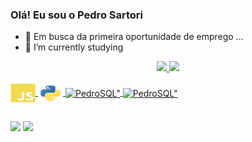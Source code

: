 ### Olá! Eu sou o Pedro Sartori

- 🔭 Em busca da primeira oportunidade de emprego ...
- 🌱 I’m currently studying

<div align="center">
  <a href="https://github.com/Sartori11">
  <img height="180em" src="https://github-readme-stats.vercel.app/api?username=Sartori11&show_icons=true&theme=dark&include_all_commits=true&count_private=true"/>
  <img height="180em" src="https://github-readme-stats.vercel.app/api/top-langs/?username=Sartori11&layout=compact&langs_count=7&theme=dark"/>
</div>

<div style="display: inline_block"><br>
  <img align="center" alt="Pedro-Js" height="30" width="40" src="https://raw.githubusercontent.com/devicons/devicon/master/icons/javascript/javascript-plain.svg">
  <img align="center" alt="Pedro-Python" height="30" width="40" src="https://raw.githubusercontent.com/devicons/devicon/master/icons/python/python-original.svg">
  <img align = "center" alt = PedroSQL" height="30" width = "40" src="https://cdn.jsdelivr.net/gh/devicons/devicon/icons/mysql/mysql-original.svg" />
  <img align = "center" alt = PedroSQL" height="30" width = "40" src="https://cdn.jsdelivr.net/gh/devicons/devicon/icons/java/java-original.svg" />
</div>

##
<div>
  <a href = "mailto:sartori.pedro19@gmail.com"><img src="https://img.shields.io/badge/-Gmail-%23333?style=for-the-badge&logo=gmail&logoColor=white" target="_blank"></a>
  <a href="linkedin.com/in/pedro-sartori-425426235" target="_blank"><img src="https://img.shields.io/badge/-LinkedIn-%230077B5?style=for-the-badge&logo=linkedin&logoColor=white" target="_blank"></a> 
 </div>
